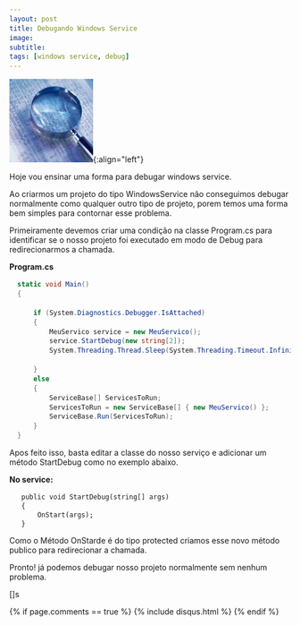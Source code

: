 ```yaml
---
layout: post
title: Debugando Windows Service
image:
subtitle:
tags: [windows service, debug]
---
```



![Debug](/img/posts/debug-150x150.jpg){:align="left"}

Hoje vou ensinar uma forma para debugar windows service.

Ao criarmos um projeto do tipo WindowsService não conseguimos debugar normalmente como qualquer outro tipo de projeto, porem temos uma forma bem simples para contornar esse problema.

Primeiramente devemos criar uma condição na classe Program.cs para identificar se o nosso projeto foi executado em modo de Debug para redirecionarmos a chamada.

**Program.cs**

```Program.cs
  static void Main()
  {

      if (System.Diagnostics.Debugger.IsAttached)
      {
          MeuServico service = new MeuServico();
          service.StartDebug(new string[2]);
          System.Threading.Thread.Sleep(System.Threading.Timeout.Infinite);

      }
      else
      {
          ServiceBase[] ServicesToRun;
          ServicesToRun = new ServiceBase[] { new MeuServico() };
          ServiceBase.Run(ServicesToRun);
      }
  }
```

Apos feito isso, basta editar a classe do nosso serviço e adicionar um método StartDebug como no exemplo abaixo.

**No service:**

```Service
   public void StartDebug(string[] args)
   {
       OnStart(args);
   }
```

Como o Método OnStarde é do tipo protected criamos esse novo método publico para redirecionar a chamada.

Pronto! já podemos debugar nosso projeto normalmente sem nenhum problema.

[]s

{% if page.comments == true %}
  {% include disqus.html %}
{% endif %}

